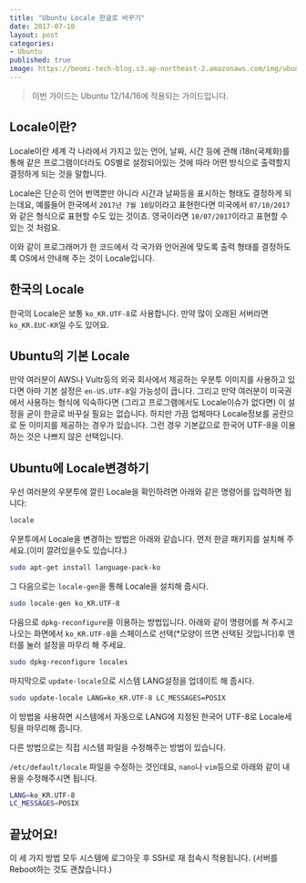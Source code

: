 ```yaml
---
title: "Ubuntu Locale 한글로 바꾸기"
date: 2017-07-10
layout: post
categories:
- Ubuntu
published: true
image: https://beomi-tech-blog.s3.ap-northeast-2.amazonaws.com/img/ubuntu_logo_512.png
---
```


> 이번 가이드는 Ubuntu 12/14/16에 적용되는 가이드입니다.

## Locale이란?

Locale이란 세계 각 나라에서 가지고 있는 언어, 날짜, 시간 등에 관해 i18n(국제화)를 통해 같은 프로그램이더라도 OS별로 설정되어있는 것에 따라 어떤 방식으로 출력할지 결정하게 되는 것을 말합니다.

Locale은 단순히 언어 번역뿐만 아니라 시간과 날짜등을 표시하는 형태도 결정하게 되는데요, 예를들어 한국에서 `2017년 7월 10일`이라고 표현한다면 미국에서 `07/10/2017`와 같은 형식으로 표현할 수도 있는 것이죠. 영국이라면 `10/07/2017`이라고 표현할 수 있는 것 처럼요.

이와 같이 프로그래머가 한 코드에서 각 국가와 언어권에 맞도록 출력 형태를 결정하도록 OS에서 안내해 주는 것이 Locale입니다.

## 한국의 Locale

한국의 Locale은 보통 `ko_KR.UTF-8`로 사용합니다. 만약 많이 오래된 서버라면 `ko_KR.EUC-KR`일 수도 있어요.

## Ubuntu의 기본 Locale

만약 여러분이 AWS나 Vultr등의 외국 회사에서 제공하는 우분투 이미지를 사용하고 있다면 아마 기본 설정은 `en-US.UTF-8`일 가능성이 큽니다. 그리고 만약 여러분이 미국권에서 사용하는 형식에 익숙하다면 (그리고 프로그램에서도 Locale이슈가 없다면) 이 설정을 굳이 한글로 바꾸실 필요는 없습니다. 하지만 가끔 업체마다 Locale정보를 공란으로 둔 이미지를 제공하는 경우가 있습니다. 그런 경우 기본값으로 한국어 UTF-8을 이용하는 것은 나쁘지 않은 선택입니다.

## Ubuntu에 Locale변경하기

우선 여러분의 우분투에 깔린 Locale을 확인하려면 아래와 같은 명령어를 입력하면 됩니다:

```bash
locale
```

우분투에서 Locale을 변경하는 방법은 아래와 같습니다. 먼저 한글 패키지를 설치해 주세요.(이미 깔려있을수도 있습니다.)

```bash
sudo apt-get install language-pack-ko
```

그 다음으로는 `locale-gen`을 통해 Locale을 설치해 줍시다.

```bash
sudo locale-gen ko_KR.UTF-8
```

다음으로 `dpkg-reconfigure`을 이용하는 방법입니다. 아래와 같이 명령어를 쳐 주시고 나오는 화면에서 `ko_KR.UTF-8`을 스페이스로 선택(*모양이 뜨면 선택된 것입니다)후 엔터를 눌러 설정을 마무리 해 주세요.

```bash
sudo dpkg-reconfigure locales
```

마지막으로 `update-locale`으로 시스템 LANG설정을 업데이트 해 줍시다.

```bash
sudo update-locale LANG=ko_KR.UTF-8 LC_MESSAGES=POSIX
```

이 방법을 사용하면 시스템에서 자동으로 LANG에 지정된 한국어 UTF-8로 Locale세팅을 마무리해 줍니다.

다른 방법으로는 직접 시스템 파일을 수정해주는 방법이 있습니다.

`/etc/default/locale` 파일을 수정하는 것인데요, `nano`나 `vim`등으로 아래와 같이 내용을 수정해주시면 됩니다.

```bash
LANG=ko_KR.UTF-8
LC_MESSAGES=POSIX
```


## 끝났어요!

이 세 가지 방법 모두 시스템에 로그아웃 후 SSH로 재 접속시 적용됩니다. (서버를 Reboot하는 것도 괜찮습니다.)